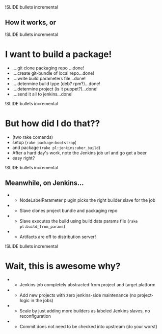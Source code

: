 !SLIDE bullets incremental
## How it works, or ##

!SLIDE bullets incremental
# I want to build a package!
* ....git clone packaging repo ...done!
* ....create git-bundle of local repo...done!
* ....write build parameters file...done!
* ....determine build type (deb? rpm?)...done!
* ....determine project (is it puppet?)...done!
* ....send it all to jenkins...done!

!SLIDE bullets incremental
# But how did I do that??
* (two rake comands)
* setup (`rake package:bootstrap`)
* and package (`rake pl:jenkins:uber_build`)
* After a hard day's work, note the Jenkins job url and go get a beer
* easy right?

!SLIDE bullets incremental
## Meanwhile, on Jenkins... ##
* * NodeLabelParameter plugin picks the right builder slave for the job
* * Slave clones project bundle and packaging repo
* * Slave executes the build using build data params file (`rake pl:build_from_params`)
* * Artifacts are off to distribution server!

!SLIDE bullets incremental
# Wait, this is awesome why? #

* * Jenkins job completely abstracted from project and target platform
* * Add new projects with zero jenkins-side maintenance (no project-logic in the jobs)
* * Scale by just adding more builders as labeled Jenkins slaves, no reconfiguration
* * Commit does not need to be checked into upstream (do your worst)
